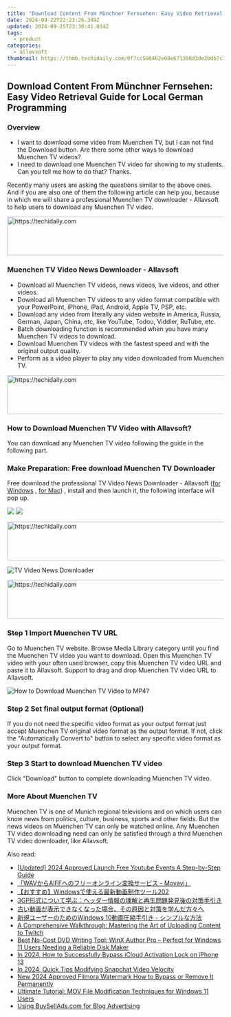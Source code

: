 ```yaml
---
title: "Download Content From Münchner Fernsehen: Easy Video Retrieval Guide for Local German Programming"
date: 2024-09-22T22:23:26.349Z
updated: 2024-09-25T23:30:41.034Z
tags:
  - product
categories:
  - allavsoft
thumbnail: https://thmb.techidaily.com/0f7cc598462e00e671398d3de2bdb7c71a59af5f2607e912d55b8b85ab2b5c83.jpg
---
```


## Download Content From Münchner Fernsehen: Easy Video Retrieval Guide for Local German Programming

### Overview

* I want to download some video from Muenchen TV, but I can not find the Download button. Are there some other ways to download Muenchen TV videos?
* I need to download one Muenchen TV video for showing to my students. Can you tell me how to do that? Thanks.

Recently many users are asking the questions similar to the above ones. And if you are also one of them the following article can help you, because in which we will share a professional Muenchen TV downloader - Allavsoft to help users to download any Muenchen TV video.

<!-- affiliate ads begin -->
<a href="https://dhgate.sjv.io/c/5597632/1186802/12108" target="_top" id="1186802">
  <img src="//a.impactradius-go.com/display-ad/12108-1186802" border="0" alt="https://techidaily.com" width="728" height="90"/>
</a>
<img height="0" width="0" src="https://dhgate.sjv.io/i/5597632/1186802/12108" style="position:absolute;visibility:hidden;" border="0" />
<!-- affiliate ads end -->

### Muenchen TV Video News Downloader - Allavsoft

* Download all Muenchen TV videos, news videos, live videos, and other videos.
* Download all Muenchen TV videos to any video format compatible with your PowerPoint, iPhone, iPad, Android, Apple TV, PSP, etc.
* Download any video from literally any video website in America, Russia, German, Japan, China, etc, like YouTube, Todou, Viddler, RuTube, etc.
* Batch downloading function is recommended when you have many Muenchen TV videos to download.
* Download Muenchen TV videos with the fastest speed and with the original output quality.
* Perform as a video player to play any video downloaded from Muenchen TV.

<!-- affiliate ads begin -->
<a href="https://malaysia-healthcare-travel-council.pxf.io/c/5597632/1557747/17382" target="_top" id="1557747">
  <img src="//a.impactradius-go.com/display-ad/17382-1557747" border="0" alt="https://techidaily.com" width="728" height="90"/>
</a>
<img height="0" width="0" src="https://malaysia-healthcare-travel-council.pxf.io/i/5597632/1557747/17382" style="position:absolute;visibility:hidden;" border="0" />
<!-- affiliate ads end -->

### How to Download Muenchen TV Video with Allavsoft?

You can download any Muenchen TV video following the guide in the following part.

### Make Preparation: Free download Muenchen TV Downloader

Free download the professional TV Video News Downloader - Allavsoft ([for Windows](https://tools.techidaily.com/allavsoft/products/) , [for Mac](https://tools.techidaily.com/allavsoft/products/)) , install and then launch it, the following interface will pop up.

[![](https://www.allavsoft.com/how-to/../images/how-to/free-download-win.jpg)](https://tools.techidaily.com/allavsoft/products/) [![](https://www.allavsoft.com/how-to/../images/how-to/free-download-mac.jpg)](https://tools.techidaily.com/allavsoft/products/)

<!-- affiliate ads begin -->
<a href="https://aligracehair.sjv.io/c/5597632/1902324/19272" target="_top" id="1902324">
  <img src="//a.impactradius-go.com/display-ad/19272-1902324" border="0" alt="https://techidaily.com" width="728" height="90"/>
</a>
<img height="0" width="0" src="https://aligracehair.sjv.io/i/5597632/1902324/19272" style="position:absolute;visibility:hidden;" border="0" />
<!-- affiliate ads end -->

![TV Video News Downloader](https://www.allavsoft.com/how-to/../images/allavsoft/screen-shot-600.jpg)

<!-- affiliate ads begin -->
<a href="https://unicoeye.pxf.io/c/5597632/2134224/18498" target="_top" id="2134224">
  <img src="//a.impactradius-go.com/display-ad/18498-2134224" border="0" alt="https://techidaily.com" width="728" height="90"/>
</a>
<img height="0" width="0" src="https://unicoeye.pxf.io/i/5597632/2134224/18498" style="position:absolute;visibility:hidden;" border="0" />
<!-- affiliate ads end -->

### Step 1 Import Muenchen TV URL

Go to Muenchen TV website. Browse Media Library category until you find the Muenchen TV video you want to download. Open this Muenchen TV video with your often used browser, copy this Muenchen TV video URL and paste it to Allavsoft. Support to drag and drop Muenchen TV video URL to Allavsoft.

![How to Download Muenchen TV Video to MP4?](https://www.allavsoft.com/how-to/../images/how-to/download-rtmp-video/download-rtmp-video.jpg)

### Step 2 Set final output format (Optional)

If you do not need the specific video format as your output format just accept Muenchen TV original video format as the output format. If not, click the "Automatically Convert to" button to select any specific video format as your output format.

### Step 3 Start to download Muenchen TV video

Click "Download" button to complete downloading Muenchen TV video.

### More About Muenchen TV

Muenchen TV is one of Munich regional televisions and on which users can know news from politics, culture, business, sports and other fields. But the news videos on Muenchen TV can only be watched online. Any Muenchen TV video downloading need can only be satisfied through a third Muenchen TV video downloader, like Allavsoft.

<ins class="adsbygoogle"
     style="display:block"
     data-ad-format="autorelaxed"
     data-ad-client="ca-pub-7571918770474297"
     data-ad-slot="1223367746"></ins>

<ins class="adsbygoogle"
     style="display:block"
     data-ad-client="ca-pub-7571918770474297"
     data-ad-slot="8358498916"
     data-ad-format="auto"
     data-full-width-responsive="true"></ins>

<span class="atpl-alsoreadstyle">Also read:</span>
<div><ul>
<li><a href="https://youtube-webster.techidaily.com/ed-2024-approved-launch-free-youtube-events-a-step-by-step-guide/"><u>[Updated] 2024 Approved Launch Free Youtube Events A Step-by-Step Guide</u></a></li>
<li><a href="https://vp-tips.techidaily.com/wavaiff-movavi/"><u>「WAVからAIFFへのフリーオンライン変換サービス - Movavi」</u></a></li>
<li><a href="https://win-great.techidaily.com/windows202/"><u>【おすすめ】Windowsで使える最新動画制作ツール202</u></a></li>
<li><a href="https://win-great.techidaily.com/3gp/"><u>3GP形式について学ぶ：ヘッダー情報の理解と再生問題発見後の対策手引き</u></a></li>
<li><a href="https://win-great.techidaily.com/5yplusk44ge5yuv55s744gm6kgo56s644gn44gn44gq44gp44gq44gj44gf5ac05zci44cb44gd44gu5y6f5zug44go5aplusplus562w44ks5a2m44kt44gg5pa544cf44g4/"><u>古い動画が表示できなくなった場合、その原因と対策を学んだ方々へ</u></a></li>
<li><a href="https://win-great.techidaily.com/1726030082324-windows-10/"><u>新規ユーザーのためのWindows 10動画圧縮手引き - シンプルな方法</u></a></li>
<li><a href="https://win-great.techidaily.com/a-comprehensive-walkthrough-mastering-the-art-of-uploading-content-to-twitch/"><u>A Comprehensive Walkthrough: Mastering the Art of Uploading Content to Twitch</u></a></li>
<li><a href="https://some-knowledge.techidaily.com/best-no-cost-dvd-writing-tool-winx-author-pro-perfect-for-windows-11-users-needing-a-reliable-disk-maker/"><u>Best No-Cost DVD Writing Tool: WinX Author Pro – Perfect for Windows 11 Users Needing a Reliable Disk Maker</u></a></li>
<li><a href="https://activate-lock.techidaily.com/in-2024-how-to-successfully-bypass-icloud-activation-lock-on-iphone-13-by-drfone-ios/"><u>In 2024, How to Successfully Bypass iCloud Activation Lock on iPhone 13</u></a></li>
<li><a href="https://article-files.techidaily.com/in-2024-quick-tips-modifying-snapchat-video-velocity/"><u>In 2024, Quick Tips Modifying Snapchat Video Velocity</u></a></li>
<li><a href="https://ai-video-tools.techidaily.com/new-2024-approved-filmora-watermark-how-to-bypass-or-remove-it-permanently/"><u>New 2024 Approved Filmora Watermark How to Bypass or Remove It Permanently</u></a></li>
<li><a href="https://win-great.techidaily.com/ultimate-tutorial-mov-file-modification-techniques-for-windows-11-users/"><u>Ultimate Tutorial: MOV File Modification Techniques for Windows 11 Users</u></a></li>
<li><a href="https://buynow-reviews.techidaily.com/using-buyselladscom-for-blog-advertising/"><u>Using BuySellAds.com for Blog Advertising</u></a></li>
</ul></div>

